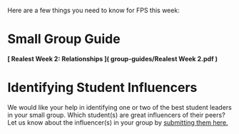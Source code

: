 Here are a few things you need to know for FPS this week:

# Small Group Guide
**[ Realest Week 2: Relationships ]( group-guides/Realest Week 2.pdf )**

# Identifying Student Influencers
We would like your help in identifying one or two of the best student leaders in your small group. Which student(s) are great influencers of their peers? Let us know about the influencer(s) in your group by [ submitting them here. ]( https://fpstudents.wufoo.com/forms/student-influencers/ )

